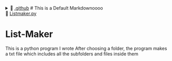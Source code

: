 <details style="padding-left: 0px"> <summary>📂 <a href="./.github">.github</a>      # This is a Default Markdownoooo</summary><blockquote>
<details style="opacity:1"> <summary>📂 <a href="./.github/workflows">workflows </summary><blockquote>
📄 <a href="./.github/workflows/pythonpackage.yml">pythonpackage.yml</a> # new</details></details>
📄 <a href="./Listmaker.py">Listmaker.py</a> <br/>
            

# List-Maker
This is a python program I wrote
After choosing a folder, the program makes a txt file which includes all the subfolders and files inside them


